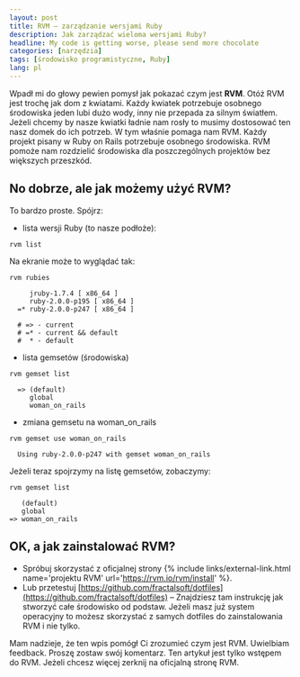 ```yaml
---
layout: post
title: RVM – zarządzanie wersjami Ruby
description: Jak zarządzać wieloma wersjami Ruby?
headline: My code is getting worse, please send more chocolate
categories: [narzędzia]
tags: [środowisko programistyczne, Ruby]
lang: pl
---
```


Wpadł mi do głowy pewien pomysł jak pokazać czym jest **RVM**. Otóż RVM jest trochę jak dom z kwiatami. Każdy kwiatek potrzebuje osobnego środowiska jeden lubi dużo wody, inny nie przepada za silnym światłem. Jeżeli chcemy by nasze kwiatki ładnie nam rosły to musimy dostosować ten nasz domek do ich potrzeb. W tym właśnie pomaga nam RVM. Każdy projekt pisany w Ruby on Rails potrzebuje osobnego środowiska. RVM pomoże nam rozdzielić środowiska dla poszczególnych projektów bez większych przeszkód.

## No dobrze, ale jak możemy użyć RVM?

To bardzo proste. Spójrz:

- lista wersji Ruby (to nasze podłoże):

```shell
rvm list
```

Na ekranie może to wyglądać tak:

```shell
rvm rubies

     jruby-1.7.4 [ x86_64 ]
     ruby-2.0.0-p195 [ x86_64 ]
  =* ruby-2.0.0-p247 [ x86_64 ]

  # => - current
  # =* - current && default
  #  * - default
```

- lista gemsetów (środowiska)

```shell
rvm gemset list

  => (default)
     global
     woman_on_rails
```

- zmiana gemsetu na woman_on_rails

```shell
rvm gemset use woman_on_rails

  Using ruby-2.0.0-p247 with gemset woman_on_rails
```

Jeżeli teraz spojrzymy na listę gemsetów, zobaczymy:

```shell
rvm gemset list

   (default)
   global
=> woman_on_rails
```

## OK, a jak zainstalować RVM?

- Spróbuj skorzystać z oficjalnej strony {% include links/external-link.html name='projektu RVM' url='https://rvm.io/rvm/install' %}.
- Lub przetestuj [https://github.com/fractalsoft/dotfiles](https://github.com/fractalsoft/dotfiles) – Znajdziesz tam instrukcję jak stworzyć całe środowisko od podstaw. Jeżeli masz już system operacyjny to możesz skorzystać z samych dotfiles do zainstalowania RVM i nie tylko.

Mam nadzieje, że ten wpis pomógł Ci zrozumieć czym jest RVM. Uwielbiam feedback. Proszę zostaw swój komentarz.
Ten artykuł jest tylko wstępem do RVM. Jeżeli chcesz więcej zerknij na oficjalną stronę RVM.
